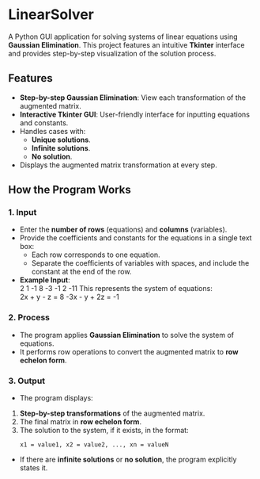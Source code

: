 # **LinearSolver**  
A Python GUI application for solving systems of linear equations using **Gaussian Elimination**. This project features an intuitive **Tkinter** interface and provides step-by-step visualization of the solution process.  

## **Features**  
- **Step-by-step Gaussian Elimination**: View each transformation of the augmented matrix.  
- **Interactive Tkinter GUI**: User-friendly interface for inputting equations and constants.  
- Handles cases with:  
  - **Unique solutions**.  
  - **Infinite solutions**.  
  - **No solution**.  
- Displays the augmented matrix transformation at every step.  

## **How the Program Works**  

### **1. Input**  
- Enter the **number of rows** (equations) and **columns** (variables).  
- Provide the coefficients and constants for the equations in a single text box:  
  - Each row corresponds to one equation.  
  - Separate the coefficients of variables with spaces, and include the constant at the end of the row.  
- **Example Input**:  
2 1 -1 8 -3 -1 2 -11
This represents the system of equations:  
2x + y - z = 8
-3x - y + 2z = -1


### **2. Process**  
- The program applies **Gaussian Elimination** to solve the system of equations.  
- It performs row operations to convert the augmented matrix to **row echelon form**.  

### **3. Output**  
- The program displays:  
1. **Step-by-step transformations** of the augmented matrix.  
2. The final matrix in **row echelon form**.  
3. The solution to the system, if it exists, in the format:  
   ```
   x1 = value1, x2 = value2, ..., xn = valueN
   ```
- If there are **infinite solutions** or **no solution**, the program explicitly states it.

